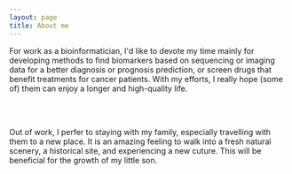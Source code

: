 ```yaml
---
layout: page
title: About me
---
```


For work as a bioinformatician, I'd like to devote my time mainly for developing methods to find biomarkers based on sequencing or imaging data for a better diagnosis or prognosis prediction, or screen drugs that benefit treatments for cancer patients. With my efforts, I really hope (some of) them can enjoy a longer and high-quality life. 

<br />
<br />

Out of work, I perfer to staying with my family, especially travelling with them to a new place. It is an amazing feeling to walk into a fresh natural scenery, a historical site, and experiencing a new cuture. This will be beneficial for the growth of my little son. 

